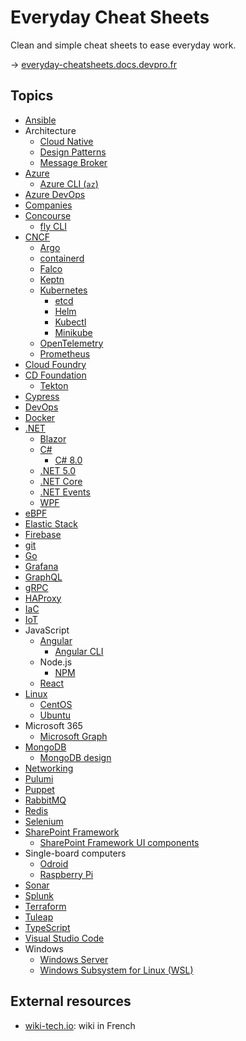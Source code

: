 # Everyday Cheat Sheets

Clean and simple cheat sheets to ease everyday work.

→ [everyday-cheatsheets.docs.devpro.fr](https://everyday-cheatsheets.docs.devpro.fr/)

## Topics

* [Ansible](./docs/ansible.md)
* Architecture
  * [Cloud Native](./docs/cloud-native.md)
  * [Design Patterns](./docs/design-patterns.md)
  * [Message Broker](./docs/message-broker.md)
* [Azure](./docs/azure.md)
  * [Azure CLI (`az`)](./docs/azure-cli.md)
* [Azure DevOps](./docs/azure-devops.md)
* [Companies](./docs/companies.md)
* [Concourse](./docs/concourse.md)
  * [fly CLI](./docs/fly-cli.md)
* [CNCF](./docs/cncf.md)
  * [Argo](./docs/argo.md)
  * [containerd](./docs/containerd.md)
  * [Falco](./docs/falco.md)
  * [Keptn](./docs/keptn.md)
  * [Kubernetes](./docs/kubernetes.md)
    * [etcd](./docs/etcd.md)
    * [Helm](./docs/helm.md)
    * [Kubectl](./docs/kubectl.md)
    * [Minikube](./docs/minikube.md)
  * [OpenTelemetry](./docs/opentelemetry.md)
  * [Prometheus](./docs/prometheus.md)
* [Cloud Foundry](./docs/cloudfoundry.md)
* [CD Foundation](./docs/cd-foundation.md)
  * [Tekton](./docs/tekton.md)
* [Cypress](./docs/cypress.md)
* [DevOps](./docs/devops.md)
* [Docker](./docs/docker.md)
* [.NET](./docs/dotnet.md)
  * [Blazor](./docs/blazor.md)
  * [C#](./docs/csharp.md)
    * [C# 8.0](./docs/csharp80.md)
  * [.NET 5.0](./docs/dotnet50.md)
  * [.NET Core](./docs/dotnetcore.md)
  * [.NET Events](./docs/dotnetevents.md)
  * [WPF](./docs/wpf.md)
* [eBPF](./docs/ebpf.md)
* [Elastic Stack](./docs/elastic-stack.md)
* [Firebase](./docs/firebase.md)
* [git](./docs/git.md)
* [Go](./docs/go.md)
* [Grafana](./docs/grafana.md)
* [GraphQL](./docs/graphql.md)
* [gRPC](./docs/grpc.md)
* [HAProxy](./docs/haproxy.md)
* [IaC](./docs/iac.md)
* [IoT](./docs/iot.md)
* JavaScript
  * [Angular](./docs/angular.md)
    * [Angular CLI](./docs/angular-cli.md)
  * Node.js
    * [NPM](./docs/npm.md)
  * [React](./docs/reactjs.md)
* [Linux](./docs/linux.md)
  * [CentOS](./docs/centos.md)
  * [Ubuntu](./docs/ubuntu.md)
* Microsoft 365
  * [Microsoft Graph](./docs/microsoft-graph.md)
* [MongoDB](./docs/mongodb.md)
  * [MongoDB design](./docs/mongodb-design.md)
* [Networking](./docs/networking.md)
* [Pulumi](./docs/pulumi.md)
* [Puppet](./docs/puppet.md)
* [RabbitMQ](./docs/rabbitmq.md)
* [Redis](./docs/redis.md)
* [Selenium](./docs/selenium.md)
* [SharePoint Framework](./docs/spfx.md)
  * [SharePoint Framework UI components](./docs/spfx-ui-components.md)
* Single-board computers
  * [Odroid](./docs/odroid.md)
  * [Raspberry Pi](./docs/raspberrypi.md)
* [Sonar](./docs/sonar.md)
* [Splunk](./docs/splunk.md)
* [Terraform](./docs/terraform.md)
* [Tuleap](./docs/tuleap.md)
* [TypeScript](./docs/typescript.md)
* [Visual Studio Code](./docs/vs-code.md)
* Windows
  * [Windows Server](./docs/windows-server.md)
  * [Windows Subsystem for Linux (WSL)](./docs/wsl.md)

## External resources

* [wiki-tech.io](https://wiki-tech.io/): wiki in French
